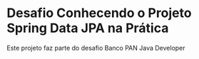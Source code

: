 <h1>Desafio Conhecendo o Projeto Spring Data JPA na Prática </h1>

Este projeto faz parte do desafio Banco PAN Java Developer


